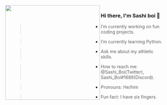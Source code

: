 <img align="left" width="300" height="300" src="https://i.pinimg.com/originals/82/a5/73/82a5739151bbad67d8cc054e811ba932.gif">

### Hi there, I'm Sashi boi  👋

- > I’m currently working on fun coding projects.
- > I’m currently learning Python.
- > Ask me about my athletic skills.
- > How to reach me: @Sashi_Boi(Twitter), Sashi_Boi#1689(Discord).
- > Pronouns: He/him
- > Fun fact: I have six fingers.
